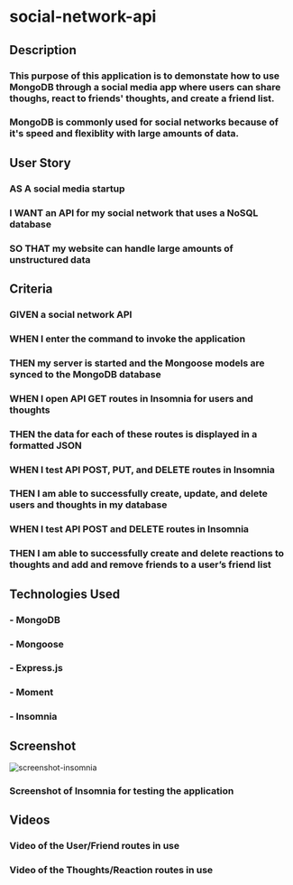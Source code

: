 # social-network-api

## Description
### This purpose of this application is to demonstate how to use MongoDB through a social media app where users can share thoughs, react to friends' thoughts, and create a friend list.
### MongoDB is commonly used for social networks because of it's speed and flexiblity with large amounts of data.

## User Story
### AS A social media startup
### I WANT an API for my social network that uses a NoSQL database
### SO THAT my website can handle large amounts of unstructured data

## Criteria
### GIVEN a social network API
### WHEN I enter the command to invoke the application
### THEN my server is started and the Mongoose models are synced to the MongoDB database
### WHEN I open API GET routes in Insomnia for users and thoughts
### THEN the data for each of these routes is displayed in a formatted JSON
### WHEN I test API POST, PUT, and DELETE routes in Insomnia
### THEN I am able to successfully create, update, and delete users and thoughts in my database
### WHEN I test API POST and DELETE routes in Insomnia
### THEN I am able to successfully create and delete reactions to thoughts and add and remove friends to a user’s friend list

## Technologies Used
### - MongoDB
### - Mongoose
### - Express.js
### - Moment
### - Insomnia

## Screenshot 
![screenshot-insomnia](https://user-images.githubusercontent.com/93881224/162636755-d522a2d2-27d8-452a-9be3-739bd3a395e9.JPG)
### Screenshot of Insomnia for testing the application

## Videos

### Video of the User/Friend routes in use
### Video of the Thoughts/Reaction routes in use

